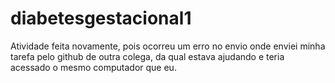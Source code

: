 # diabetesgestacional1
Atividade feita novamente, pois ocorreu um erro no envio onde enviei minha tarefa pelo github de outra colega, da qual estava ajudando e teria acessado o mesmo computador que eu.
